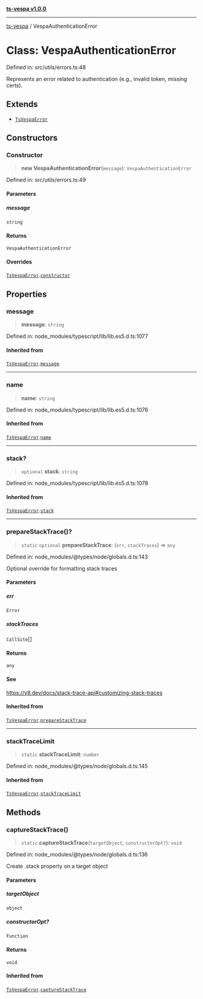 [**ts-vespa v1.0.0**](../README.md)

***

[ts-vespa](../README.md) / VespaAuthenticationError

# Class: VespaAuthenticationError

Defined in: src/utils/errors.ts:48

Represents an error related to authentication (e.g., invalid token, missing certs).

## Extends

- [`TsVespaError`](TsVespaError.md)

## Constructors

### Constructor

> **new VespaAuthenticationError**(`message`): `VespaAuthenticationError`

Defined in: src/utils/errors.ts:49

#### Parameters

##### message

`string`

#### Returns

`VespaAuthenticationError`

#### Overrides

[`TsVespaError`](TsVespaError.md).[`constructor`](TsVespaError.md#constructor)

## Properties

### message

> **message**: `string`

Defined in: node\_modules/typescript/lib/lib.es5.d.ts:1077

#### Inherited from

[`TsVespaError`](TsVespaError.md).[`message`](TsVespaError.md#message)

***

### name

> **name**: `string`

Defined in: node\_modules/typescript/lib/lib.es5.d.ts:1076

#### Inherited from

[`TsVespaError`](TsVespaError.md).[`name`](TsVespaError.md#name)

***

### stack?

> `optional` **stack**: `string`

Defined in: node\_modules/typescript/lib/lib.es5.d.ts:1078

#### Inherited from

[`TsVespaError`](TsVespaError.md).[`stack`](TsVespaError.md#stack)

***

### prepareStackTrace()?

> `static` `optional` **prepareStackTrace**: (`err`, `stackTraces`) => `any`

Defined in: node\_modules/@types/node/globals.d.ts:143

Optional override for formatting stack traces

#### Parameters

##### err

`Error`

##### stackTraces

`CallSite`[]

#### Returns

`any`

#### See

https://v8.dev/docs/stack-trace-api#customizing-stack-traces

#### Inherited from

[`TsVespaError`](TsVespaError.md).[`prepareStackTrace`](TsVespaError.md#preparestacktrace)

***

### stackTraceLimit

> `static` **stackTraceLimit**: `number`

Defined in: node\_modules/@types/node/globals.d.ts:145

#### Inherited from

[`TsVespaError`](TsVespaError.md).[`stackTraceLimit`](TsVespaError.md#stacktracelimit)

## Methods

### captureStackTrace()

> `static` **captureStackTrace**(`targetObject`, `constructorOpt?`): `void`

Defined in: node\_modules/@types/node/globals.d.ts:136

Create .stack property on a target object

#### Parameters

##### targetObject

`object`

##### constructorOpt?

`Function`

#### Returns

`void`

#### Inherited from

[`TsVespaError`](TsVespaError.md).[`captureStackTrace`](TsVespaError.md#capturestacktrace)
